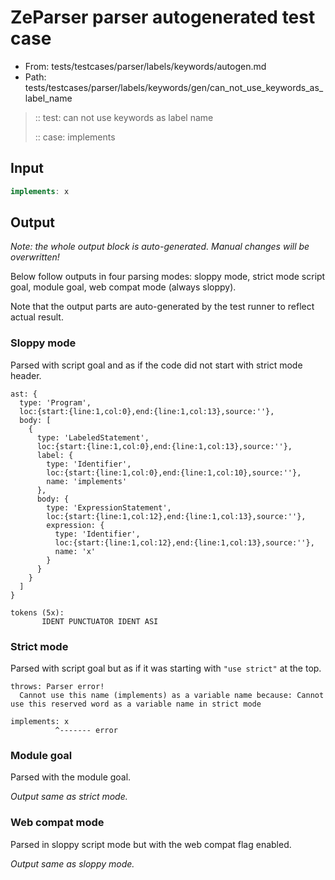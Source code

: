 # ZeParser parser autogenerated test case

- From: tests/testcases/parser/labels/keywords/autogen.md
- Path: tests/testcases/parser/labels/keywords/gen/can_not_use_keywords_as_label_name

> :: test: can not use keywords as label name
>
> :: case: implements

## Input


`````js
implements: x
`````

## Output

_Note: the whole output block is auto-generated. Manual changes will be overwritten!_

Below follow outputs in four parsing modes: sloppy mode, strict mode script goal, module goal, web compat mode (always sloppy).

Note that the output parts are auto-generated by the test runner to reflect actual result.

### Sloppy mode

Parsed with script goal and as if the code did not start with strict mode header.

`````
ast: {
  type: 'Program',
  loc:{start:{line:1,col:0},end:{line:1,col:13},source:''},
  body: [
    {
      type: 'LabeledStatement',
      loc:{start:{line:1,col:0},end:{line:1,col:13},source:''},
      label: {
        type: 'Identifier',
        loc:{start:{line:1,col:0},end:{line:1,col:10},source:''},
        name: 'implements'
      },
      body: {
        type: 'ExpressionStatement',
        loc:{start:{line:1,col:12},end:{line:1,col:13},source:''},
        expression: {
          type: 'Identifier',
          loc:{start:{line:1,col:12},end:{line:1,col:13},source:''},
          name: 'x'
        }
      }
    }
  ]
}

tokens (5x):
       IDENT PUNCTUATOR IDENT ASI
`````

### Strict mode

Parsed with script goal but as if it was starting with `"use strict"` at the top.

`````
throws: Parser error!
  Cannot use this name (implements) as a variable name because: Cannot use this reserved word as a variable name in strict mode

implements: x
          ^------- error
`````


### Module goal

Parsed with the module goal.

_Output same as strict mode._

### Web compat mode

Parsed in sloppy script mode but with the web compat flag enabled.

_Output same as sloppy mode._
